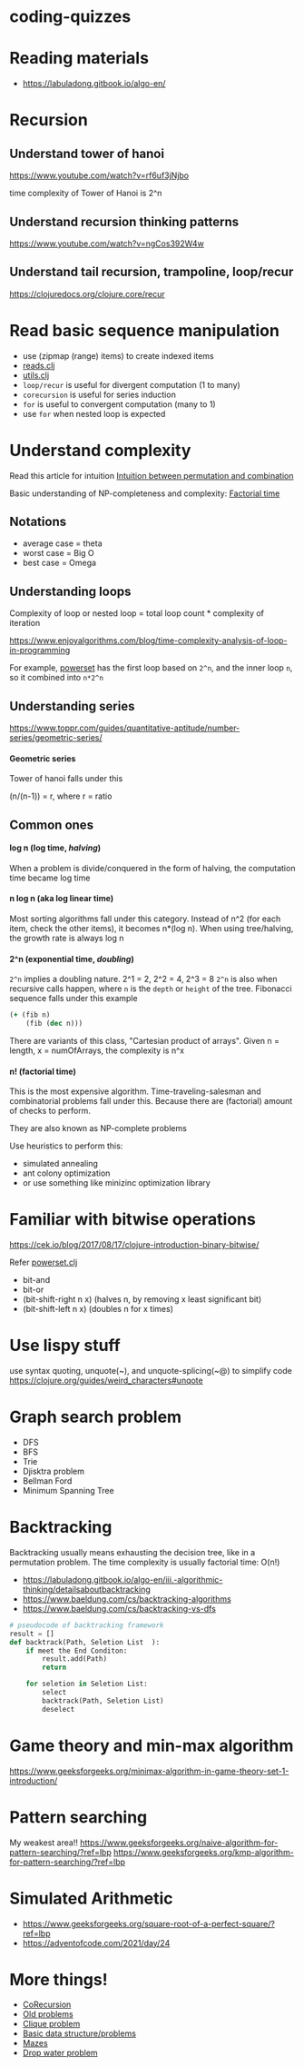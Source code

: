 # coding-quizzes

# Reading materials

- https://labuladong.gitbook.io/algo-en/

# Recursion 
## Understand tower of hanoi
https://www.youtube.com/watch?v=rf6uf3jNjbo

time complexity of Tower of Hanoi is 2^n

## Understand recursion thinking patterns
https://www.youtube.com/watch?v=ngCos392W4w

## Understand tail recursion, trampoline, loop/recur
https://clojuredocs.org/clojure.core/recur

# Read basic sequence manipulation

- use (zipmap (range) items) to create indexed items
- [reads.clj](./src/coding_quizzes/reads.clj)
- [utils.clj](./src/coding_quizzes/utils.clj)
- `loop/recur` is useful for divergent computation (1 to many)
- `corecursion` is useful for series induction
- `for` is useful to convergent computation (many to 1)
- use `for` when nested loop is expected


# Understand complexity

Read this article for intuition [Intuition between permutation and combination](https://buildingvts.com/intuition-behind-permutations-and-combinations-db6ffa5272be)

Basic understanding of NP-completeness and complexity:
[Factorial time](https://jarednielsen.com/big-o-factorial-time-complexity/)

## Notations
- average case = theta
- worst case = Big O
- best case = Omega

## Understanding loops

Complexity of loop or nested loop = total loop count * complexity of iteration

https://www.enjoyalgorithms.com/blog/time-complexity-analysis-of-loop-in-programming

For example, [powerset](src/coding_quizzes/powerset.clj) has the first loop based on `2^n`, and the inner loop `n`, so it combined into `n*2^n`

## Understanding series

https://www.toppr.com/guides/quantitative-aptitude/number-series/geometric-series/

#### Geometric series

Tower of hanoi falls under this

(n/(n-1)) = r, where r = ratio

## Common ones

#### log n (log time, *halving*)

When a problem is divide/conquered in the form of halving, the computation time became log time

#### n log n (aka log linear time)

Most sorting algorithms fall under this category.
Instead of n^2 (for each item, check the other items), it becomes n*(log n). When using tree/halving, the growth rate is always log n

#### 2^n (exponential time, *doubling*)
`2^n` implies a doubling nature. 2^1 = 2, 2^2 = 4, 2^3 = 8
`2^n` is also when recursive calls happen, where `n` is the `depth` or `height` of the tree.
Fibonacci sequence falls under this example

``` clojure
(+ (fib n) 
    (fib (dec n)))
```

There are variants of this class, "Cartesian product of arrays".
Given n = length, x = numOfArrays, the complexity is n^x

#### n! (factorial time)

This is the most expensive algorithm. Time-traveling-salesman and combinatorial problems fall under this. Because there are (factorial) amount of checks to perform.

They are also known as NP-complete problems

Use heuristics to perform this:
- simulated annealing
- ant colony optimization
- or use something like minizinc optimization library

# Familiar with bitwise operations

https://cek.io/blog/2017/08/17/clojure-introduction-binary-bitwise/

Refer [powerset.clj](src/coding_quizzes/powerset.clj)

- bit-and
- bit-or
- (bit-shift-right n x) (halves n, by removing x least significant bit)
- (bit-shift-left n x) (doubles n for x times)

# Use lispy stuff

use syntax quoting, unquote(~), and unquote-splicing(~@) to simplify code
https://clojure.org/guides/weird_characters#unqote

# Graph search problem

- DFS
- BFS
- Trie
- Djisktra problem
- Bellman Ford
- Minimum Spanning Tree

# Backtracking

Backtracking usually means exhausting the decision tree, like in a permutation problem.
The time complexity is usually factorial time: O(n!)

- https://labuladong.gitbook.io/algo-en/iii.-algorithmic-thinking/detailsaboutbacktracking
- https://www.baeldung.com/cs/backtracking-algorithms
- https://www.baeldung.com/cs/backtracking-vs-dfs

``` python
# pseudocode of backtracking framework
result = []
def backtrack(Path, Seletion List  ):
    if meet the End Conditon:
        result.add(Path)
        return

    for seletion in Seletion List:
        select
        backtrack(Path, Seletion List)
        deselect
```

# Game theory and min-max algorithm

https://www.geeksforgeeks.org/minimax-algorithm-in-game-theory-set-1-introduction/

# Pattern searching

My weakest area!!
https://www.geeksforgeeks.org/naive-algorithm-for-pattern-searching/?ref=lbp
https://www.geeksforgeeks.org/kmp-algorithm-for-pattern-searching/?ref=lbp

# Simulated Arithmetic

- https://www.geeksforgeeks.org/square-root-of-a-perfect-square/?ref=lbp
- https://adventofcode.com/2021/day/24

# More things!

- [CoRecursion](http://squirrel.pl/blog/2010/07/26/corecursion-in-clojure/)
- [Old problems](https://gist.github.com/sagittaros/d939836282043500fa907637c611cff9)
- [Clique problem](https://en.wikipedia.org/wiki/Clique_problem)
- [Basic data structure/problems](https://u.osu.edu/cstutorials/2016/11/21/7-algorithms-and-data-structures-every-programmer-must-know/)
- [Mazes](https://markbastian.github.io/posts-output/2015-04-11-mazes/)
- [Drop water problem](https://labuladong.gitbook.io/algo-en/iv.-high-frequency-interview-problem/trapping_rain_water)
